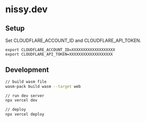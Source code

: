 # nissy.dev

## Setup

Set CLOUDFLARE_ACCOUNT_ID and CLOUDFLARE_API_TOKEN.

```
export CLOUDFLARE_ACCOUNT_ID=XXXXXXXXXXXXXXXXXXX
export CLOUDFLARE_API_TOKEN=XXXXXXXXXXXXXXXXXXX
```

## Development

```sh
// build wasm file
wasm-pack build wasm --target web

// run dev server
npx vercel dev

// deploy
npx vercel deploy
```
